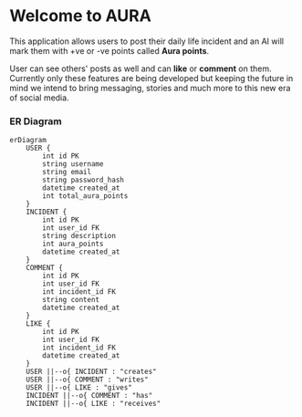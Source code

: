 # Welcome to AURA
This application allows users to post their daily life incident and an AI will mark them with +ve or -ve points called **Aura points**.

User can see others' posts as well and can **like** or **comment** on them. Currently only these features are being developed but keeping the future in mind we intend to bring messaging, stories and much more to this new era of social media.

### ER Diagram

```mermaid
erDiagram
    USER {
        int id PK
        string username
        string email
        string password_hash
        datetime created_at
        int total_aura_points
    }
    INCIDENT {
        int id PK
        int user_id FK
        string description
        int aura_points
        datetime created_at
    }
    COMMENT {
        int id PK
        int user_id FK
        int incident_id FK
        string content
        datetime created_at
    }
    LIKE {
        int id PK
        int user_id FK
        int incident_id FK
        datetime created_at
    }
    USER ||--o{ INCIDENT : "creates"
    USER ||--o{ COMMENT : "writes"
    USER ||--o{ LIKE : "gives"
    INCIDENT ||--o{ COMMENT : "has"
    INCIDENT ||--o{ LIKE : "receives"
```
